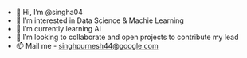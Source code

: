 - 👋 Hi, I’m @singha04
- 👀 I’m interested in Data Science & Machie Learning 
- 🌱 I’m currently learning AI
- 💞️ I’m looking to collaborate and open projects to contribute my lead
- 📫 Mail me - singhpurnesh44@google.com

<!---
singha04/singha04 is a ✨ special ✨ repository because its `README.md` (this file) appears on your GitHub profile.
You can click the Preview link to take a look at your changes.
--->
